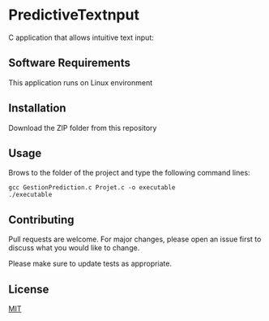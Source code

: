 # PredictiveTextnput

C application that allows intuitive text input:

 
## Software Requirements


This application runs on Linux environment


## Installation
Download the ZIP folder from this repository

## Usage
Brows to the folder of the project and type the following command lines:
```
gcc GestionPrediction.c Projet.c -o executable
./executable

```

## Contributing
Pull requests are welcome. For major changes, please open an issue first to discuss what you would like to change.

Please make sure to update tests as appropriate.

## License
[MIT](https://choosealicense.com/licenses/mit/)










